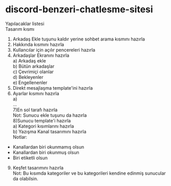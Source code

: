 # discord-benzeri-chatlesme-sitesi

Yapılacaklar listesi<br>
Tasarım kısmı<br>
1) Arkadaş Ekle tuşunu kaldır yerine sohbet arama kısmını hazırla<br>
2) Hakkında kısmını hazırla<br>
3) Kullancılar için açılır pencereleri hazırla<br>
4) Arkadaşlar Ekranını hazırla<br>
a) Arkadaş ekle<br>
b) Bütün arkadaşlar<br>
c) Çevrimiçi olanlar<br>
d) Bekleyenler<br>
e) Engellenenler<br>
5) Direkt mesajlaşma template'ini hazırla<br>
6) Ayarlar kısmını hazırla<br>
a)<br>
...<br>
7)En sol tarafı hazırla<br>
Not: Sunucu ekle tuşunu da hazırla<br>
8)Sunucu template'i hazırla<br>
a) Kategori kısımlarını hazırla<br>
b) Yazışma Kanal tasarımını hazırla<br>
Notlar:<br>
- Kanallardan biri okunmamış olsun<br>
- Kanallardan biri okunmuş olsun<br>
- Biri etiketli olsun<br>
9) Keşfet tasarımını hazırla<br>
  Not: Bu kısımda kategoriler ve bu kategorileri kendine edinmiş sunucular da olabilsin.<br>
